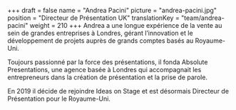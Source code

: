 +++
draft			= false
name			= "Andrea Pacini"
picture			= "andrea-pacini.jpg"
position	 	= "Directeur de Présentation UK"
translationKey	= "team/andrea-pacini"
weight			= 210
+++
Andrea a une longue expérience de la vente au sein de grandes entreprises à Londres, gérant l’innovation et le développement de projets auprès de grands comptes basés au Royaume-Uni.

Toujours passionné par la force des présentations, il fonda Absolute Presentations, une agence basée à Londres qui accompagnait les entrepreneurs dans la création de présentation et la prise de parole. 

En 2019 il décide de rejoindre Ideas on Stage et est désormais Directeur de Présentation pour le Royaume-Uni.